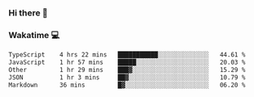 ### Hi there 👋

<!--
**kikyou14/kikyou14** is a ✨ _special_ ✨ repository because its `README.md` (this file) appears on your GitHub profile.

Here are some ideas to get you started:

- 🔭 I’m currently working on ...
- 🌱 I’m currently learning ...
- 👯 I’m looking to collaborate on ...
- 🤔 I’m looking for help with ...
- 💬 Ask me about ...
- 📫 How to reach me: ...
- 😄 Pronouns: ...
- ⚡ Fun fact: ...
-->

### Wakatime 💻

<!--START_SECTION:waka-->

```txt
TypeScript    4 hrs 22 mins   ███████████░░░░░░░░░░░░░░   44.61 %
JavaScript    1 hr 57 mins    █████░░░░░░░░░░░░░░░░░░░░   20.03 %
Other         1 hr 29 mins    ███▓░░░░░░░░░░░░░░░░░░░░░   15.29 %
JSON          1 hr 3 mins     ██▓░░░░░░░░░░░░░░░░░░░░░░   10.79 %
Markdown      36 mins         █▓░░░░░░░░░░░░░░░░░░░░░░░   06.20 %
```

<!--END_SECTION:waka-->
